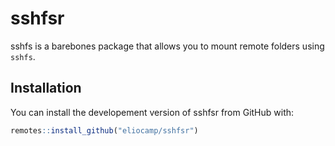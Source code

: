 
<!-- README.md is generated from README.Rmd. Please edit that file -->

# sshfsr

<!-- badges: start -->

<!-- badges: end -->

sshfs is a barebones package that allows you to mount remote folders
using `sshfs`.

## Installation

You can install the developement version of sshfsr from GitHub with:

``` r
remotes::install_github("eliocamp/sshfsr")
```

